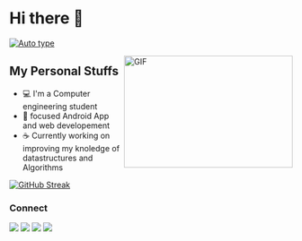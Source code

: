 # Hi there 👋

<!--
**panchalpk20/panchalpk20** is a ✨ _special_ ✨ repository because its `README.md` (this file) appears on your GitHub profile.
Here are some ideas to get you started:
-->

[![Auto type](https://readme-typing-svg.herokuapp.com/?lines=This+is+Purushottam+Panchal;Welcome+to+my+GitHub+profile)](https://git.io/typing-svg)


 <img align="right" alt="GIF" src="https://qph.fs.quoracdn.net/main-qimg-82b7314fe96c4a2d8f3088207a4afd8d" width="300" height="200" />
 
## My Personal Stuffs
- :computer: I'm a Computer engineering student 
- 🌱 focused Android App and web developement 
- :coffee: Currently working on improving my knoledge of datastructures and Algorithms

 

<!-- ![GitHub Activity Graph](https://activity-graph.herokuapp.com/graph?username=panchalpk20)   -->
<!-- ![States Card](https://github-readme-stats.vercel.app/api?username=panchalpk20&show_icons=true&theme=radical) -->
[![GitHub Streak](http://github-readme-streak-stats.herokuapp.com?user=panchalpk20&theme=tokyonight_duo&hide_border=true)](https://git.io/streak-stats)

### Connect
<a href="https://www.hackerrank.com/panchalpk20"><img src="https://img.shields.io/badge/-Hackerrank-2EC866?style=for-the-badge&logo=HackerRank&logoColor=white"></a>
<a href="https://www.linkedin.com/in/purushottampanchal/"><img src="https://img.shields.io/badge/LinkedIn-0077B5?style=for-the-badge&logo=linkedin&logoColor=white"></a>
<a href="https://www.quora.com/profile/Purushottam-33"><img src="https://img.shields.io/badge/Quora-%23B92B27.svg?&style=for-the-badge&logo=Quora&logoColor=white"></a>
<a href="https://www.sololearn.com/profile/19062226"><img src="https://img.shields.io/badge/-Sololearn-3a464b?style=for-the-badge&logo=Sololearn&logoColor=white"></a>

